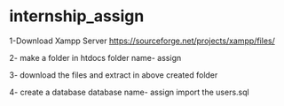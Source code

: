 # internship_assign

1-Download Xampp Server
  https://sourceforge.net/projects/xampp/files/

2- make a folder in htdocs
    folder name- assign 

3- download the files and extract in above created folder

4- create a database
    database name- assign
    import the users.sql
